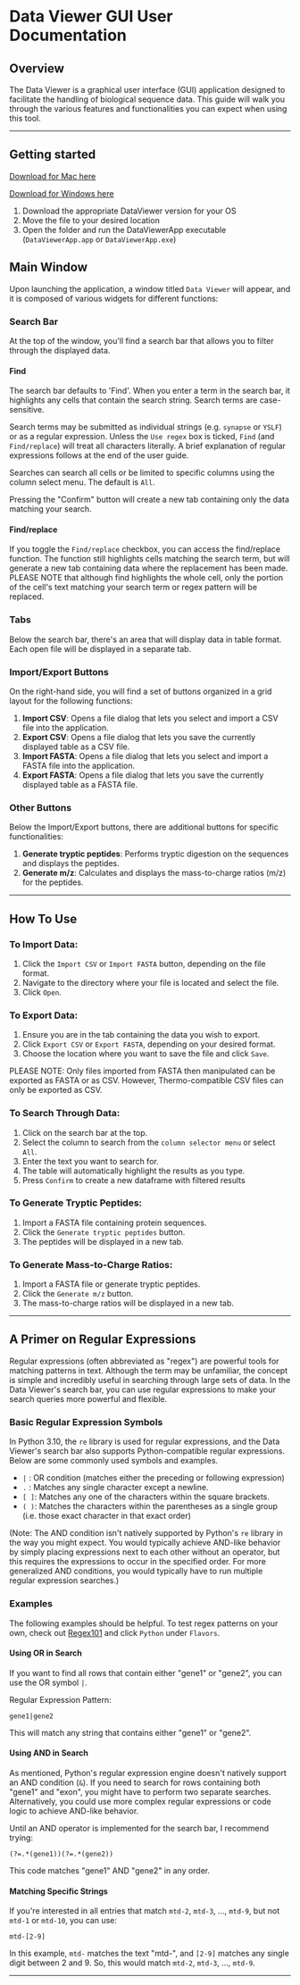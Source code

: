# Data Viewer GUI User Documentation

## Overview

The Data Viewer is a graphical user interface (GUI) application designed to facilitate the handling of biological sequence data. This guide will walk you through the various features and functionalities you can expect when using this tool.

---
## Getting started

[Download for Mac here](https://minhaskamal.github.io/DownGit/#/home?url=https://github.com/prashanthciryam/DataViewer/tree/main/DataViewer_Mac)

[Download for Windows here](https://minhaskamal.github.io/DownGit/#/home?url=https://github.com/prashanthciryam/DataViewer/tree/main/DataViewer_Windows)

1. Download the appropriate DataViewer version for your OS
2. Move the file to your desired location
3. Open the folder and run the DataViewerApp executable (`DataViewerApp.app` or `DataViewerApp.exe`)

## Main Window

Upon launching the application, a window titled `Data Viewer` will appear, and it is composed of various widgets for different functions:

### Search Bar

At the top of the window, you'll find a search bar that allows you to filter through the displayed data. 

#### Find

The search bar defaults to 'Find'. When you enter a term in the search bar, it highlights any cells that contain the search string. Search terms are case-sensitive.

Search terms may be submitted as individual strings (e.g. `synapse` or `YSLF`) or as a regular expression. Unless the `Use regex` box is ticked, `Find` (and `Find/replace`) will treat all characters literally. A brief explanation of regular expressions follows at the end of the user guide.

Searches can search all cells or be limited to specific columns using the column select menu. The default is `All`.

Pressing the "Confirm" button will create a new tab containing only the data matching your search.

#### Find/replace

If you toggle the `Find/replace` checkbox, you can access the find/replace function. The function still highlights cells matching the search term, but will generate a new tab containing data where the replacement has been made. PLEASE NOTE that although find highlights the whole cell, only the portion of the cell's text matching your search term or regex pattern will be replaced.

### Tabs

Below the search bar, there's an area that will display data in table format. Each open file will be displayed in a separate tab.

### Import/Export Buttons

On the right-hand side, you will find a set of buttons organized in a grid layout for the following functions:

1. **Import CSV**: Opens a file dialog that lets you select and import a CSV file into the application.
2. **Export CSV**: Opens a file dialog that lets you save the currently displayed table as a CSV file.
3. **Import FASTA**: Opens a file dialog that lets you select and import a FASTA file into the application.
4. **Export FASTA**: Opens a file dialog that lets you save the currently displayed table as a FASTA file.

### Other Buttons

Below the Import/Export buttons, there are additional buttons for specific functionalities:

1. **Generate tryptic peptides**: Performs tryptic digestion on the sequences and displays the peptides.
2. **Generate m/z**: Calculates and displays the mass-to-charge ratios (m/z) for the peptides.

---

## How To Use

### To Import Data:

1. Click the `Import CSV` or `Import FASTA` button, depending on the file format.
2. Navigate to the directory where your file is located and select the file.
3. Click `Open`.

### To Export Data:

1. Ensure you are in the tab containing the data you wish to export.
2. Click `Export CSV` or `Export FASTA`, depending on your desired format.
3. Choose the location where you want to save the file and click `Save`.

PLEASE NOTE: Only files imported from FASTA then manipulated can be exported as FASTA or as CSV. However, Thermo-compatible CSV files can only be exported as CSV.

### To Search Through Data:

1. Click on the search bar at the top.
2. Select the column to search from the `column selector menu` or select `All`.
3. Enter the text you want to search for.
4. The table will automatically highlight the results as you type.
5. Press `Confirm` to create a new dataframe with filtered results

### To Generate Tryptic Peptides:

1. Import a FASTA file containing protein sequences.
2. Click the `Generate tryptic peptides` button.
3. The peptides will be displayed in a new tab.

### To Generate Mass-to-Charge Ratios:

1. Import a FASTA file or generate tryptic peptides.
2. Click the `Generate m/z` button.
3. The mass-to-charge ratios will be displayed in a new tab.

---

## A Primer on Regular Expressions

Regular expressions (often abbreviated as "regex") are powerful tools for matching patterns in text. Although the term may be unfamiliar, the concept is simple and incredibly useful in searching through large sets of data. In the Data Viewer's search bar, you can use regular expressions to make your search queries more powerful and flexible.

### Basic Regular Expression Symbols

In Python 3.10, the `re` library is used for regular expressions, and the Data Viewer's search bar also supports Python-compatible regular expressions. Below are some commonly used symbols and examples.

- `|` : OR condition (matches either the preceding or following expression)
- `.` : Matches any single character except a newline.
- `[ ]`: Matches any one of the characters within the square brackets.
- `( )`: Matches the characters within the parentheses as a single group (i.e. those exact character in that exact order)

(Note: The AND condition isn't natively supported by Python's `re` library in the way you might expect. You would typically achieve AND-like behavior by simply placing expressions next to each other without an operator, but this requires the expressions to occur in the specified order. For more generalized AND conditions, you would typically have to run multiple regular expression searches.)

### Examples

The following examples should be helpful. To test regex patterns on your own, check out [Regex101](www.regex101.com) and click `Python` under `Flavors`.

#### Using OR in Search

If you want to find all rows that contain either "gene1" or "gene2", you can use the OR symbol `|`.

Regular Expression Pattern:
```
gene1|gene2
```

This will match any string that contains either "gene1" or "gene2".

#### Using AND in Search

As mentioned, Python's regular expression engine doesn't natively support an AND condition (`&`). If you need to search for rows containing both "gene1" and "exon", you might have to perform two separate searches. Alternatively, you could use more complex regular expressions or code logic to achieve AND-like behavior.

Until an AND operator is implemented for the search bar, I recommend trying:

```
(?=.*(gene1))(?=.*(gene2))
```

This code matches "gene1" AND "gene2" in any order.


#### Matching Specific Strings

If you're interested in all entries that match `mtd-2`, `mtd-3`, ..., `mtd-9`, but not `mtd-1` or `mtd-10`, you can use:

```
mtd-[2-9]
```

In this example, `mtd-` matches the text "mtd-", and `[2-9]` matches any single digit between 2 and 9. So, this would match `mtd-2`, `mtd-3`, ..., `mtd-9`.
___
